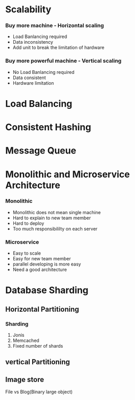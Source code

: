 # Scalability

  ### Buy more machine - Horizontal scaling
  - Load Banlancing required
  - Data inconsistency
  - Add unit to break the limitation of hardware
  
  ###  Buy more powerful machine - Vertical scaling
  - No Load Banlancing required
  - Data consistent
  - Hardware limitation
  
# Load Balancing


# Consistent Hashing


# Message Queue


# Monolithic and Microservice Architecture
  ### Monolithic
  - Monolithic does not mean single machine
  - Hard to explain to new team member
  - Hard to deploy
  - Too much responsibililty on each server
  
  
  ### Microservice
  - Easy to scale
  - Easy for new team member
  - parallel developing is more easy
  - Need a good architecture
  
  
  
 # Database Sharding
 
  ## Horizontal Partitioning 
  ### Sharding
  1. Jonis
  2. Memcached
  3. Fixed number of shards
  
  ## vertical Partitioning 
  
  
  ## Image store
  
  File vs Blog(Binary large object)
